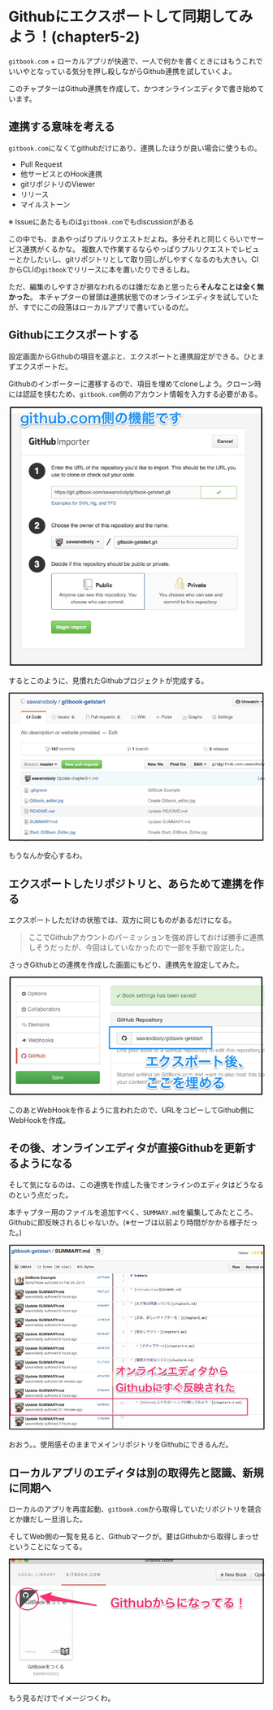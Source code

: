 # Githubにエクスポートして同期してみよう！(chapter5-2)

`gitbook.com` + ローカルアプリが快適で、一人で何かを書くときにはもうこれでいいやとなっている気分を押し殺しながらGithub連携を試していくよ。

このチャプターはGithub連携を作成して、かつオンラインエディタで書き始めています。


## 連携する意味を考える

`gitbook.com`になくてgithubだけにあり、連携したほうが良い場合に使うもの。

- Pull Request
- 他サービスとのHook連携
- gitリポジトリのViewer
- リリース
- マイルストーン

※ Issueにあたるものは`gitbook.com`でもdiscussionがある

この中でも、まあやっぱりプルリクエストだよね。多分それと同じくらいでサービス連携がくるかな。
複数人で作業するならやっぱりプルリクエストでレビューとかしたいし、gitリポジトリとして取り回しがしやすくなるのも大きい。CIからCLIの`gitbook`でリリースに本を置いたりできるしね。

ただ、編集のしやすさが損なわれるのは嫌だなあと思ったら**そんなことは全く無かった**。
本チャプターの冒頭は連携状態でのオンラインエディタを試していたが、すでにこの段落はローカルアプリで書いているのだ。


## Githubにエクスポートする

設定画面からGithubの項目を選ぶと、エクスポートと連携設定ができる。ひとまずエクスポートだ。

Githubのインポーターに遷移するので、項目を埋めてcloneしよう。クローン時には認証を挟むため、`gitbook.com`側のアカウント情報を入力する必要がある。

![](github_impoter.jpg)

するとこのように、見慣れたGithubプロジェクトが完成する。

![](github_repo01.jpg)

もうなんか安心するわ。

## エクスポートしたリポジトリと、あらためて連携を作る

エクスポートしただけの状態では、双方に同じものがあるだけになる。

> ここでGithubアカウントのパーミッションを強め許しておけば勝手に連携しそうだったが、今回はしていなかったので一部を手動で設定した。

さっきGithubとの連携を作成した画面にもどり、連携先を設定してみた。

![](gitbook_in-exp.jpg)

このあとWebHookを作るように言われたので、URLをコピーしてGithub側にWebHookを作成。


## その後、オンラインエディタが直接Githubを更新するようになる

そして気になるのは、この連携を作成した後でオンラインのエディタはどうなるのという点だった。

本チャプター用のファイルを追加すべく、`SUMMARY.md`を編集してみたところ、Githubに即反映されるじゃないか。(※セーブは以前より時間がかかる様子だった。)

![](update_from_online_editor.jpg)

おおう。。使用感そのままでメインリポジトリをGithubにできるんだ。

## ローカルアプリのエディタは別の取得先と認識、新規に同期へ

ローカルのアプリを再度起動、`gitbook.com`から取得していたリポジトリを競合とか嫌だし一旦消した。

そしてWeb側の一覧を見ると、Githubマークが。要はGithubから取得しまっせということになってる。

![](local_via_github.jpg)

もう見るだけでイメージつくわ。